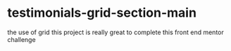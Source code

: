 # testimonials-grid-section-main
the use of grid this project is really great to complete this front end mentor challenge
